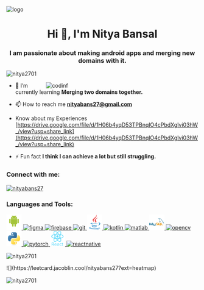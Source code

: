 ![logo](https://github.com/nitya2701/nitya2701/blob/main/Black%20Blue%20Simple%20Gaming%20Banner%20Landscape.png)
<h1 align="center">Hi 👋, I'm Nitya Bansal</h1>
<h3 align="center">I am passionate about making android apps and merging new domains with it.</h3>

<p align="left"> <img src="https://komarev.com/ghpvc/?username=nitya2701&label=Profile%20views&color=0e75b6&style=flat" alt="nitya2701" /> </p>

<img align="right" alt="codinf" width="400" src="https://cdn.dribbble.com/users/17707/screenshots/2413754/rrr.gif">

- 🌱 I’m currently learning **Merging two domains together.**

- 📫 How to reach me **nityabans27@gmail.com**

- Know about my Experiences [https://drive.google.com/file/d/1H06b4yqD53TPBnqlO4cPbdXgIvi03hW_/view?usp=share_link](https://drive.google.com/file/d/1H06b4yqD53TPBnqlO4cPbdXgIvi03hW_/view?usp=share_link)

- ⚡ Fun fact **I think I can achieve a lot but still struggling.**

<h3 align="left">Connect with me:</h3>
<p align="left">
<a href="https://www.hackerrank.com/nityabans27" target="blank"><img align="center" src="https://raw.githubusercontent.com/rahuldkjain/github-profile-readme-generator/master/src/images/icons/Social/hackerrank.svg" alt="nityabans27" height="30" width="40" /></a>
</p>

<h3 align="left">Languages and Tools:</h3>
<p align="left"> <a href="https://developer.android.com" target="_blank" rel="noreferrer"> <img src="https://raw.githubusercontent.com/devicons/devicon/master/icons/android/android-original-wordmark.svg" alt="android" width="40" height="40"/> </a> <a href="https://www.figma.com/" target="_blank" rel="noreferrer"> <img src="https://www.vectorlogo.zone/logos/figma/figma-icon.svg" alt="figma" width="40" height="40"/> </a> <a href="https://firebase.google.com/" target="_blank" rel="noreferrer"> <img src="https://www.vectorlogo.zone/logos/firebase/firebase-icon.svg" alt="firebase" width="40" height="40"/> </a> <a href="https://git-scm.com/" target="_blank" rel="noreferrer"> <img src="https://www.vectorlogo.zone/logos/git-scm/git-scm-icon.svg" alt="git" width="40" height="40"/> </a> <a href="https://www.java.com" target="_blank" rel="noreferrer"> <img src="https://raw.githubusercontent.com/devicons/devicon/master/icons/java/java-original.svg" alt="java" width="40" height="40"/> </a> <a href="https://kotlinlang.org" target="_blank" rel="noreferrer"> <img src="https://www.vectorlogo.zone/logos/kotlinlang/kotlinlang-icon.svg" alt="kotlin" width="40" height="40"/> </a> <a href="https://www.mathworks.com/" target="_blank" rel="noreferrer"> <img src="https://upload.wikimedia.org/wikipedia/commons/2/21/Matlab_Logo.png" alt="matlab" width="40" height="40"/> </a> <a href="https://www.mysql.com/" target="_blank" rel="noreferrer"> <img src="https://raw.githubusercontent.com/devicons/devicon/master/icons/mysql/mysql-original-wordmark.svg" alt="mysql" width="40" height="40"/> </a> <a href="https://opencv.org/" target="_blank" rel="noreferrer"> <img src="https://www.vectorlogo.zone/logos/opencv/opencv-icon.svg" alt="opencv" width="40" height="40"/> </a> <a href="https://www.python.org" target="_blank" rel="noreferrer"> <img src="https://raw.githubusercontent.com/devicons/devicon/master/icons/python/python-original.svg" alt="python" width="40" height="40"/> </a> <a href="https://pytorch.org/" target="_blank" rel="noreferrer"> <img src="https://www.vectorlogo.zone/logos/pytorch/pytorch-icon.svg" alt="pytorch" width="40" height="40"/> </a> <a href="https://reactjs.org/" target="_blank" rel="noreferrer"> <img src="https://raw.githubusercontent.com/devicons/devicon/master/icons/react/react-original-wordmark.svg" alt="react" width="40" height="40"/> </a> <a href="https://reactnative.dev/" target="_blank" rel="noreferrer"> <img src="https://reactnative.dev/img/header_logo.svg" alt="reactnative" width="40" height="40"/> </a> </p>

<p><img align="center" src="https://github-readme-stats.vercel.app/api/top-langs?username=nitya2701&show_icons=true&locale=en&layout=compact" alt="nitya2701" /></p>
![](https://leetcard.jacoblin.cool/nityabans27?ext=heatmap)

<p><img align="center" src="https://github-readme-streak-stats.herokuapp.com/?user=nitya2701&" alt="nitya2701" /></p>
